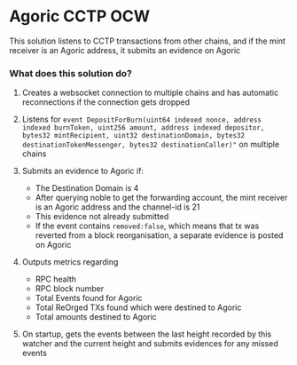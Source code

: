 # Agoric CCTP OCW

This solution listens to CCTP transactions from other chains, and if the mint receiver is an Agoric address, it submits an evidence on Agoric

### What does this solution do?

1. Creates a websocket connection to multiple chains and has automatic reconnections if the connection gets dropped

2. Listens for ```event DepositForBurn(uint64 indexed nonce, address indexed burnToken, uint256 amount, address indexed depositor, bytes32 mintRecipient, uint32 destinationDomain, bytes32 destinationTokenMessenger, bytes32 destinationCaller)"``` on multiple chains

3. Submits an evidence to Agoric if:
    - The Destination Domain is 4
    - After querying noble to get the forwarding account, the mint receiver is an Agoric address and the channel-id is 21
    - This evidence not already submitted 
    - If the event contains ```removed:false```, which means that tx was reverted from a block reorganisation, a separate evidence is posted on Agoric

4. Outputs metrics regarding
    - RPC health 
    - RPC block number
    - Total Events found for Agoric
    - Total ReOrged TXs found which were destined to Agoric
    - Total amounts destined to Agoric

5. On startup, gets the events between the last height recorded by this watcher and the current height and submits evidences for any missed events